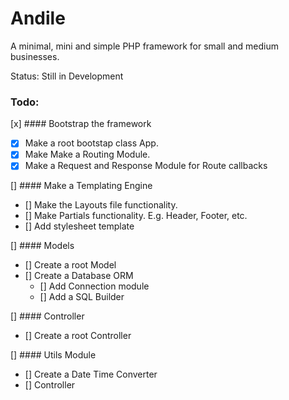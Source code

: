 # Andile

A minimal, mini and simple PHP framework for small and medium businesses.

Status: Still in Development

### Todo:

[x] #### Bootstrap the framework
 - [x] Make a root bootstap class App.
 - [x] Make Make a Routing Module.
 - [x] Make a Request and Response Module for Route callbacks

[] #### Make a Templating Engine
 - [] Make the Layouts file functionality.
 - [] Make Partials functionality. E.g. Header, Footer, etc.
 - [] Add stylesheet template

[] #### Models
 - [] Create a root Model
 - [] Create a Database ORM
    - [] Add Connection module
    - [] Add a SQL Builder

[] #### Controller
 - [] Create a root Controller

[] #### Utils Module
 - [] Create a Date Time Converter
 - [] Controller


